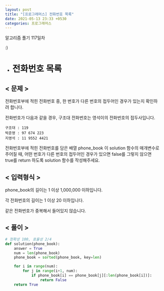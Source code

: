 ```yaml
---
layout: post
title: "[프로그래머스] 전화번호 목록"
date: 2021-05-13 23:33 +0530
categories: 프로그래머스
---
```


알고리즘 풀기 117일차

:)

- # 전화번호 목록

>

## < 문제 >

전화번호부에 적힌 전화번호 중, 한 번호가 다른 번호의 접두어인 경우가 있는지 확인하려 합니다.

전화번호가 다음과 같을 경우, 구조대 전화번호는 영석이의 전화번호의 접두사입니다.

    구조대 : 119
    박준영 : 97 674 223
    지영석 : 11 9552 4421

전화번호부에 적힌 전화번호를 담은 배열 phone_book 이 solution 함수의 매개변수로 주어질 때, 어떤 번호가 다른 번호의 접두어인 경우가 있으면 false를 그렇지 않으면 true를 return 하도록 solution 함수를 작성해주세요.

## < 입력형식 >

phone_book의 길이는 1 이상 1,000,000 이하입니다.

각 전화번호의 길이는 1 이상 20 이하입니다.

같은 전화번호가 중복해서 들어있지 않습니다.

## < 풀이 >

```python
# 정확성 100, 효율성 2/4
def solution(phone_book):
    answer = True
    num = len(phone_book)
    phone_book = sorted(phone_book, key=len)

    for i in range(num):
        for j in range(i+1, num):
            if phone_book[i] == phone_book[j][:len(phone_book[i])]:
                return False
    return True

```
